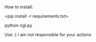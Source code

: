 How to install:

<pip install -r requirements.txt>

python ngl.py



Use :) I am not responsible for your actions 
